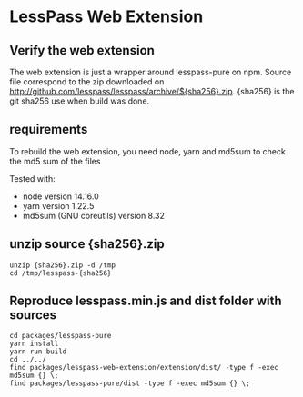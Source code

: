 # LessPass Web Extension

## Verify the web extension

The web extension is just a wrapper around lesspass-pure on npm.
Source file correspond to the zip downloaded on http://github.com/lesspass/lesspass/archive/${sha256}.zip.
{sha256} is the git sha256 use when build was done.

## requirements

To rebuild the web extension, you need node, yarn and md5sum to check the md5 sum of the files

Tested with:

 * node version 14.16.0
 * yarn version 1.22.5
 * md5sum (GNU coreutils) version 8.32

## unzip source {sha256}.zip

    unzip {sha256}.zip -d /tmp
    cd /tmp/lesspass-{sha256}

## Reproduce lesspass.min.js and dist folder with sources

    cd packages/lesspass-pure
    yarn install
    yarn run build
    cd ../../
    find packages/lesspass-web-extension/extension/dist/ -type f -exec md5sum {} \;
    find packages/lesspass-pure/dist -type f -exec md5sum {} \;
